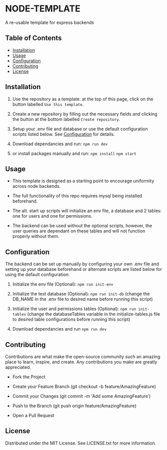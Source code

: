 # NODE-TEMPLATE

A re-usable template for express backends

## Table of Contents

- [Installation](#installation)
- [Usage](#usage)
- [Configuration](#configuration)
- [Contributing](#contributing)
- [License](#license)

## Installation

1. Use the repository as a template:
   at the top of this page, click on the button labelled `Use this template`.

2. Create a new repository by filling out the necessary fields and clicking the button at the bottom labelled `Create repository`.

3. Setup your .env file and database or use the default configuration scripts listed below. See [Configuration](#configuration) for details.

4. Download dependancies and run:
   `npm run dev`

5. or install packages manually and run:
   `npm install`
   `npm start`

## Usage

- This template is designed as a starting point to encourage uniformity across node backends.

- The full functionality of this repo requires mysql being installed beforehand.

- The alt. start up scripts will initialize an env file, a database and 2 tables: one for users and one for permissions.

- The backend can be used without the optional scripts, however, the user queries are dependant on these tables and will not function properly without them.

## Configuration

The backend can be set up manually by configuring your own .env file and setting up your database beforehand or alternate scripts are listed below for using the default configuration:

1. Initialize the env file (Optional):
   `npm run init-env`

2. Initialize the test database (Optional):
   `npm run init-db` (change the DB_NAME in the .env file to desired name before running this script)

3. Initialize the user and permissions tables (Optional):
   `npm run init-tables` (change the databaseTables variable in the initialize-tables.js file to desired table configurations before running this script)

4. Download dependancies and run
   `npm run dev`

## Contributing

Contributions are what make the open-source community such an amazing place to learn, inspire, and create. Any contributions you make are greatly appreciated.

- Fork the Project

- Create your Feature Branch (git checkout -b feature/AmazingFeature)

- Commit your Changes (git commit -m 'Add some AmazingFeature')

- Push to the Branch (git push origin feature/AmazingFeature)

- Open a Pull Request

## License

Distributed under the MIT License. See LICENSE.txt for more information.
